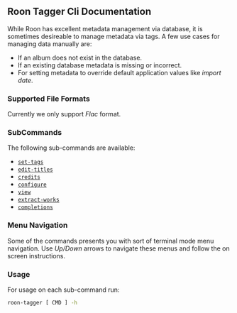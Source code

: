 ## Roon Tagger Cli Documentation

While Roon has excellent metadata management via database, it is sometimes
desireable to manage metadata via tags. A few use cases for managing data
manually are:

* If an album does not exist in the database.
* If an existing database metadata is missing or incorrect.
* For setting metadata to override default application values like _import date_.

### Supported File Formats

Currently we only support _Flac_ format.

### SubCommands

The following sub-commands are available:

* [`set-tags`](commands/set-tags.md)
* [`edit-titles`](commands/edit-titles.md)
* [`credits`](commands/credits.md)
* [`configure`](commands/configure.md)
* [`view`](commands/view.md)
* [`extract-works`](commands/extract-works.md)
* [`completions`](commands/completions.md)

### Menu Navigation

Some of the commands presents you with sort of terminal mode menu navigation.
Use _Up/Down_ arrows to navigate these menus and follow the on screen
instructions.

### Usage

For usage on each sub-command run:

```sh
roon-tagger [ CMD ] -h
```

